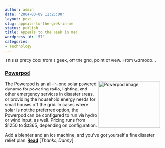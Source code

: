 ```yaml
---
author: admin
date: '2004-03-09 11:21:00'
layout: post
slug: appeals-to-the-geek-in-me
status: publish
title: Appeals to the Geek in me!
wordpress_id: '57'
categories:
- Technology
---
```

This is pretty cool from a geek, off the grid, point of view. From Gizmodo...
<h3><a href="http://www.gizmodo.com/archives/powerpod.php" rel="bookmark">Powerpod </a></h3><img width="200" height="152" align="right" src="http://www.gizmodo.com/archives/images/powerpod.jpg" alt="Powerpod image" />The Powerpod is an all-in-one solar powered dynamo for powering radio, lighting, and other emergency services in disaster areas, or providing the household energy needs for small houses off the grid. In cases where solar is not the preferred option, the Powerpod can be configured to run via hydro or wind input, as well. Pricing runs from $1250 to $3365, depending on configuration.

Add a blender and an ice machine, and you've got yourself a fine disaster relief plan.
<a href="http://powerpod.com"><strong>Read</strong></a> [<em>Thanks, Danny</em>] 
